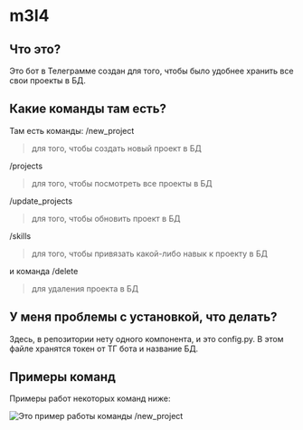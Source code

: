# m3l4
## Что это?
Это бот в Телеграмме создан для того, чтобы было удобнее хранить все свои проекты в БД.
## Какие команды там есть?
Там есть команды: /new_project 
> для того, чтобы создать новый проект в БД

/projects
> для того, чтобы посмотреть все проекты в БД

/update_projects
> для того, чтобы обновить проект в БД

/skills
> для того, чтобы привязать какой-либо навык к проекту в БД

и команда /delete
> для удаления проекта в БД
## У меня проблемы с установкой, что делать?
Здесь, в репозитории нету одного компонента, и это config.py. В этом файле хранятся токен от ТГ бота и название БД.
## Примеры команд
Примеры работ некоторых команд ниже:

![Это пример работы команды /new_project](https://i.ibb.co/NL699y2/120724-01.png)
